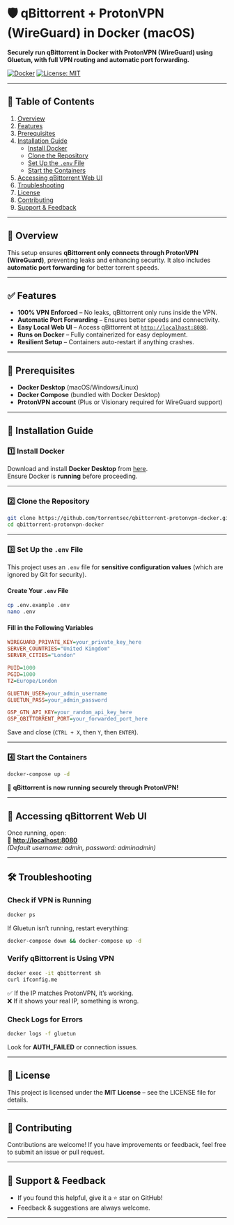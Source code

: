 # 🛡️ qBittorrent + ProtonVPN (WireGuard) in Docker (macOS)

**Securely run qBittorrent in Docker with ProtonVPN (WireGuard) using Gluetun, with full VPN routing and automatic port forwarding.**

[![Docker](https://badgen.net/badge/docker/compose/blue)](https://docs.docker.com/compose/)
[![License: MIT](https://badgen.net/badge/license/MIT/blue)](LICENSE)

---

## 📌 Table of Contents
1. [Overview](#overview)
2. [Features](#features)
3. [Prerequisites](#prerequisites)
4. [Installation Guide](#installation-guide)
   - [Install Docker](#install-docker)
   - [Clone the Repository](#clone-the-repository)
   - [Set Up the `.env` File](#set-up-the-env-file)
   - [Start the Containers](#start-the-containers)
5. [Accessing qBittorrent Web UI](#accessing-qbittorrent-web-ui)
6. [Troubleshooting](#troubleshooting)
7. [License](#license)
8. [Contributing](#contributing)
9. [Support & Feedback](#support--feedback)

---

## 🔹 Overview
This setup ensures **qBittorrent only connects through ProtonVPN (WireGuard)**, preventing leaks and enhancing security. It also includes **automatic port forwarding** for better torrent speeds.


---

## ✅ Features
- **100% VPN Enforced** – No leaks, qBittorrent only runs inside the VPN.
- **Automatic Port Forwarding** – Ensures better speeds and connectivity.
- **Easy Local Web UI** – Access qBittorrent at [`http://localhost:8080`](http://localhost:8080).
- **Runs on Docker** – Fully containerized for easy deployment.
- **Resilient Setup** – Containers auto-restart if anything crashes.

---

## 🔧 Prerequisites
- **Docker Desktop** (macOS/Windows/Linux)
- **Docker Compose** (bundled with Docker Desktop)
- **ProtonVPN account** (Plus or Visionary required for WireGuard support)

---

## 📂 Installation Guide

### **1️⃣ Install Docker**
Download and install **Docker Desktop** from [here](https://www.docker.com/products/docker-desktop/).  
Ensure Docker is **running** before proceeding.

---

### **2️⃣ Clone the Repository**
```sh
git clone https://github.com/torrentsec/qbittorrent-protonvpn-docker.git
cd qbittorrent-protonvpn-docker
```

---

### **3️⃣ Set Up the `.env` File**
This project uses an `.env` file for **sensitive configuration values** (which are ignored by Git for security).  

#### **Create Your `.env` File**
```sh
cp .env.example .env
nano .env
```

#### **Fill in the Following Variables**
```ini
WIREGUARD_PRIVATE_KEY=your_private_key_here
SERVER_COUNTRIES="United Kingdom"
SERVER_CITIES="London"

PUID=1000
PGID=1000
TZ=Europe/London

GLUETUN_USER=your_admin_username
GLUETUN_PASS=your_admin_password

GSP_GTN_API_KEY=your_random_api_key_here
GSP_QBITTORRENT_PORT=your_forwarded_port_here
```
Save and close (`CTRL + X`, then `Y`, then `ENTER`).

---

### **4️⃣ Start the Containers**
```sh
docker-compose up -d
```
🚀 **qBittorrent is now running securely through ProtonVPN!**

---

## 🔗 Accessing qBittorrent Web UI
Once running, open:  
📌 **[http://localhost:8080](http://localhost:8080)**  
_(Default username: admin, password: adminadmin)_

---

## 🛠️ Troubleshooting

### **Check if VPN is Running**
```sh
docker ps
```
If Gluetun isn’t running, restart everything:
```sh
docker-compose down && docker-compose up -d
```

### **Verify qBittorrent is Using VPN**
```sh
docker exec -it qbittorrent sh
curl ifconfig.me
```
✅ If the IP matches ProtonVPN, it’s working.  
❌ If it shows your real IP, something is wrong.

### **Check Logs for Errors**
```sh
docker logs -f gluetun
```
Look for **AUTH_FAILED** or connection issues.

---

## 📜 License
This project is licensed under the **MIT License** – see the LICENSE file for details.

---

## 🤝 Contributing
Contributions are welcome! If you have improvements or feedback, feel free to submit an issue or pull request.

---

## 💬 Support & Feedback
- If you found this helpful, give it a ⭐ star on GitHub!  
- Feedback & suggestions are always welcome.  

---

